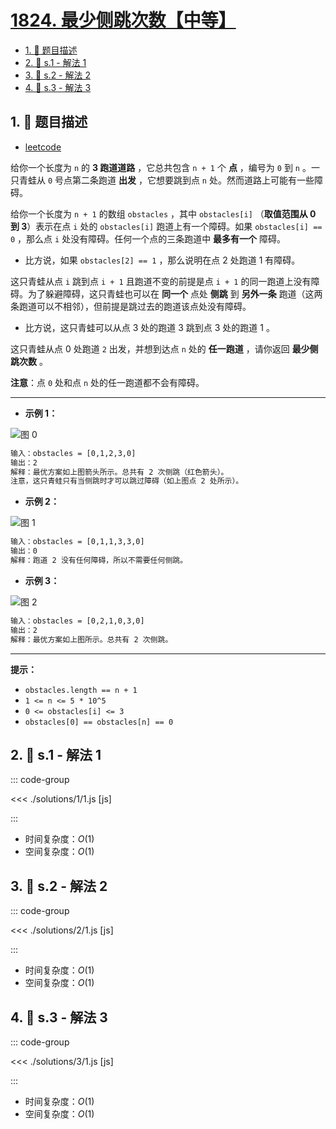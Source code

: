 # [1824. 最少侧跳次数【中等】](https://github.com/tnotesjs/TNotes.leetcode/tree/main/notes/1824.%20%E6%9C%80%E5%B0%91%E4%BE%A7%E8%B7%B3%E6%AC%A1%E6%95%B0%E3%80%90%E4%B8%AD%E7%AD%89%E3%80%91)

<!-- region:toc -->

- [1. 📝 题目描述](#1--题目描述)
- [2. 🎯 s.1 - 解法 1](#2--s1---解法-1)
- [3. 🎯 s.2 - 解法 2](#3--s2---解法-2)
- [4. 🎯 s.3 - 解法 3](#4--s3---解法-3)

<!-- endregion:toc -->

## 1. 📝 题目描述

- [leetcode](https://leetcode.cn/problems/minimum-sideway-jumps/)

给你一个长度为 `n` 的 **3 跑道道路** ，它总共包含 `n + 1` 个 **点** ，编号为 `0` 到 `n` 。一只青蛙从 `0` 号点第二条跑道 **出发** ，它想要跳到点 `n` 处。然而道路上可能有一些障碍。

给你一个长度为 `n + 1` 的数组 `obstacles` ，其中 `obstacles[i]` （**取值范围从 0 到 3**）表示在点 `i` 处的 `obstacles[i]` 跑道上有一个障碍。如果 `obstacles[i] == 0` ，那么点 `i` 处没有障碍。任何一个点的三条跑道中 **最多有一个** 障碍。

- 比方说，如果 `obstacles[2] == 1` ，那么说明在点 2 处跑道 1 有障碍。

这只青蛙从点 `i` 跳到点 `i + 1` 且跑道不变的前提是点 `i + 1` 的同一跑道上没有障碍。为了躲避障碍，这只青蛙也可以在 **同一个** 点处 **侧跳** 到 **另外一条** 跑道（这两条跑道可以不相邻），但前提是跳过去的跑道该点处没有障碍。

- 比方说，这只青蛙可以从点 3 处的跑道 3 跳到点 3 处的跑道 1 。

这只青蛙从点 0 处跑道 `2` 出发，并想到达点 `n` 处的 **任一跑道** ，请你返回 **最少侧跳次数** 。

**注意**：点 `0` 处和点 `n` 处的任一跑道都不会有障碍。

---

- **示例 1：**

![图 0](https://cdn.jsdelivr.net/gh/tnotesjs/imgs@main/2025-09-25-12-29-44.png)

```txt
输入：obstacles = [0,1,2,3,0]
输出：2
解释：最优方案如上图箭头所示。总共有 2 次侧跳（红色箭头）。
注意，这只青蛙只有当侧跳时才可以跳过障碍（如上图点 2 处所示）。
```

- **示例 2：**

![图 1](https://cdn.jsdelivr.net/gh/tnotesjs/imgs@main/2025-09-25-12-29-49.png)

```txt
输入：obstacles = [0,1,1,3,3,0]
输出：0
解释：跑道 2 没有任何障碍，所以不需要任何侧跳。
```

- **示例 3：**

![图 2](https://cdn.jsdelivr.net/gh/tnotesjs/imgs@main/2025-09-25-12-29-53.png)

```txt
输入：obstacles = [0,2,1,0,3,0]
输出：2
解释：最优方案如上图所示。总共有 2 次侧跳。
```

---

**提示：**

- `obstacles.length == n + 1`
- `1 <= n <= 5 * 10^5`
- `0 <= obstacles[i] <= 3`
- `obstacles[0] == obstacles[n] == 0`

## 2. 🎯 s.1 - 解法 1

::: code-group

<<< ./solutions/1/1.js [js]

:::

- 时间复杂度：$O(1)$
- 空间复杂度：$O(1)$

## 3. 🎯 s.2 - 解法 2

::: code-group

<<< ./solutions/2/1.js [js]

:::

- 时间复杂度：$O(1)$
- 空间复杂度：$O(1)$

## 4. 🎯 s.3 - 解法 3

::: code-group

<<< ./solutions/3/1.js [js]

:::

- 时间复杂度：$O(1)$
- 空间复杂度：$O(1)$
